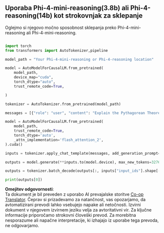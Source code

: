 <!--
CO_OP_TRANSLATOR_METADATA:
{
  "original_hash": "1f21d34bca1fc59898ff97ca5c113edf",
  "translation_date": "2025-07-17T04:51:30+00:00",
  "source_file": "md/02.Application/03.AdvancedReasoning/Phi4/AdvancedResoningPhi4mini/README.md",
  "language_code": "sl"
}
-->
## **Uporaba Phi-4-mini-reasoning(3.8b) ali Phi-4-reasoning(14b) kot strokovnjak za sklepanje**

Oglejmo si njegovo močno sposobnost sklepanja preko Phi-4-mini-reasoning ali Phi-4-mini-reasoning.


```python

import torch
from transformers import AutoTokenizer,pipeline

model_path = "Your Phi-4-mini-reasoning or Phi-4-reasoning location"

model = AutoModelForCausalLM.from_pretrained(
    model_path,
    device_map="cuda",
    torch_dtype="auto",
    trust_remote_code=True,

)

tokenizer = AutoTokenizer.from_pretrained(model_path)

messages = [{"role": "user", "content": "Explain the Pythagorean Theorem"}]

model = AutoModelForCausalLM.from_pretrained(
    model_path,
    trust_remote_code=True,
    torch_dtype='auto',
    _attn_implementation='flash_attention_2',
).cuda()

inputs = tokenizer.apply_chat_template(messages, add_generation_prompt=True, return_dict=True, return_tensors="pt")

outputs = model.generate(**inputs.to(model.device), max_new_tokens=32768)

outputs = tokenizer.batch_decode(outputs[:, inputs["input_ids"].shape[-1]:])

print(outputs[0])


```

**Omejitev odgovornosti**:  
Ta dokument je bil preveden z uporabo AI prevajalske storitve [Co-op Translator](https://github.com/Azure/co-op-translator). Čeprav si prizadevamo za natančnost, vas opozarjamo, da avtomatizirani prevodi lahko vsebujejo napake ali netočnosti. Izvirni dokument v njegovem izvirnem jeziku velja za avtoritativni vir. Za ključne informacije priporočamo strokovni človeški prevod. Za morebitna nesporazume ali napačne interpretacije, ki izhajajo iz uporabe tega prevoda, ne odgovarjamo.